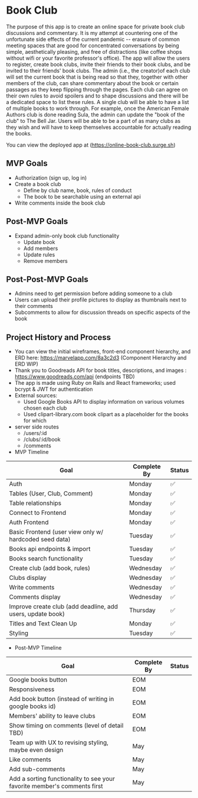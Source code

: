 # Book Club

The purpose of this app is to create an online space for private book club discussions and commentary. It is my attempt at countering one of the unfortunate side effects of the current pandemic -- erasure of common meeting spaces that are good for concentrated conversations by being simple, aesthetically pleasing, and free of distractions (like coffee shops without wifi or your favorite professor's office). The app will allow the users to register, create book clubs, invite their friends to their book clubs, and be invited to their friends' book clubs. The admin (i.e., the creator)of each club will set the current book that is being read so that they, together with other members of the club, can share commentary about the book or certain passages as they keep flipping through the pages. Each club can agree on their own rules to avoid spoilers and to shape discussions and there will be a dedicated space to list these rules. A single club will be able to have a list of multiple books to work through. For example, once the American Female Authors club is done reading Sula, the admin can update the "book of the club" to The Bell Jar. Users will be able to be a part of as many clubs as they wish and will have to keep themselves accountable for actually reading the books. 

You can view the deployed app at (https://online-book-club.surge.sh)

## MVP Goals
* Authorization (sign up, log in)
* Create a book club
  - Define by club name, book, rules of conduct
  - The book to be searchable using an external api
* Write comments inside the book club

## Post-MVP Goals
* Expand admin-only book club functionality
  - Update book
  - Add members
  - Update rules
  - Remove members

## Post-Post-MVP Goals
* Admins need to get permission before adding someone to a club
* Users can upload their profile pictures to display as thumbnails next to their comments
* Subcomments to allow for discussion threads on specific aspects of the book

## Project History and Process
* You can view the initial wireframes, front-end component hierarchy, and ERD here: https://marvelapp.com/8a3c2d3 (Component Hierarchy and ERD WIP)
* Thank you to Goodreads API for book titles, descriptions, and images : https://www.goodreads.com/api (endpoints TBD)
* The app is made using Ruby on Rails and React frameworks; used bcrypt & JWT for authentication
* External sources:
  - Used Google Books API to display information on various volumes chosen each club
  - Used clipart-library.com book clipart as a placeholder for the books for which 
* server side routes
  - /users/:id
  - /clubs/:id/book
  - /comments
* MVP Timeline

| Goal | Complete By | Status |
| ------------ | ------------ | ------------ |
| Auth | Monday  | :white_check_mark: | 
| Tables (User, Club, Comment) | Monday | :white_check_mark:| 
| Table relationships | Monday | :white_check_mark: | 
| Connect to Frontend | Monday | :white_check_mark: | 
| Auth Frontend | Monday | :white_check_mark: | 
| Basic Frontend (user view only w/ hardcoded seed data) | Tuesday | :white_check_mark: | 
| Books api endpoints & import| Tuesday | :white_check_mark: | 
| Books search functionality|Tuesday| :white_check_mark: | 
| Create club (add book, rules) | Wednesday |:white_check_mark:  | 
| Clubs display|Wednesday| :white_check_mark: | 
| Write comments|Wednesday|:white_check_mark: | 
| Comments display|Wednesday|:white_check_mark: | 
| Improve create club (add deadline, add users, update book) | Thursday | :white_check_mark: | 
| Titles and Text Clean Up |Monday|:white_check_mark:| 
| Styling |Tuesday| :white_check_mark:| 


* Post-MVP Timeline 

| Goal | Complete By | Status |
| ------------ | ------------ | ------------ |
| Google books button |EOM| | 
| Responsiveness |EOM| | 
| Add book button (instead of writing in google books id) |EOM| | 
| Members' ability to leave clubs |EOM| | 
| Show timing on comments (level of detail TBD) |EOM| | 
| Team up with UX to revising styling, maybe even design |May| | 
| Like comments |May| | 
| Add sub-comments |May| | 
| Add a sorting functionality to see your favorite member's comments first |May| | 

